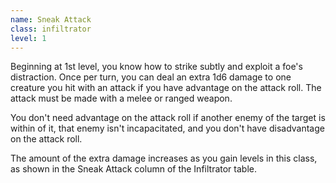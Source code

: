 ```yaml
---
name: Sneak Attack
class: infiltrator
level: 1
---
```

Beginning at 1st level, you know how to strike subtly and exploit a foe's distraction. Once per turn, you can
deal an extra 1d6 damage to one creature you hit with an attack if you have advantage on the attack roll. The attack must
be made with a melee or ranged weapon.

You don't need advantage on the attack roll if another enemy of the target is within <me-distance length="5" /> of it, that enemy isn't incapacitated,
and you don't have disadvantage on the attack roll.

The amount of the extra damage increases as you gain levels in this class, as shown in the Sneak Attack column of the
Infiltrator table.
